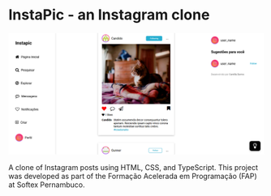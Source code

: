 # InstaPic - an Instagram clone

![Imagem do projeto - clone de posts do insta](./src/imagens_projeto/clone_insta_3.png)

A clone of Instagram posts using HTML, CSS, and TypeScript. This project was developed as part of the Formação Acelerada em Programação (FAP) at Softex Pernambuco.
